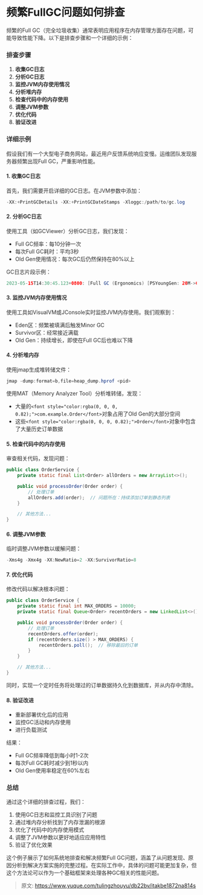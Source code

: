 # 频繁FullGC问题如何排查

<font style="color:rgba(0, 0, 0, 0.82);">频繁的Full GC（完全垃圾收集）通常表明应用程序在内存管理方面存在问题，可能导致性能下降。以下是排查步骤和一个详细的示例：</font>

### <font style="color:rgba(0, 0, 0, 0.82);">排查步骤</font>
1. **<font style="color:rgba(0, 0, 0, 0.82);">收集GC日志</font>**
2. **<font style="color:rgba(0, 0, 0, 0.82);">分析GC日志</font>**
3. **<font style="color:rgba(0, 0, 0, 0.82);">监控JVM内存使用情况</font>**
4. **<font style="color:rgba(0, 0, 0, 0.82);">分析堆内存</font>**
5. **<font style="color:rgba(0, 0, 0, 0.82);">检查代码中的内存使用</font>**
6. **<font style="color:rgba(0, 0, 0, 0.82);">调整JVM参数</font>**
7. **<font style="color:rgba(0, 0, 0, 0.82);">优化代码</font>**
8. **<font style="color:rgba(0, 0, 0, 0.82);">验证改进</font>**

### <font style="color:rgba(0, 0, 0, 0.82);">详细示例</font>
<font style="color:rgba(0, 0, 0, 0.82);">假设我们有一个大型电子商务网站，最近用户反馈系统响应变慢。运维团队发现服务器频繁出现Full GC，严重影响性能。</font>

#### <font style="color:rgba(0, 0, 0, 0.82);">1. 收集GC日志</font>
<font style="color:rgba(0, 0, 0, 0.82);">首先，我们需要开启详细的GC日志。在JVM参数中添加：</font>

```java
-XX:+PrintGCDetails -XX:+PrintGCDateStamps -Xloggc:/path/to/gc.log
```

#### <font style="color:rgba(0, 0, 0, 0.82);">2. 分析GC日志</font>
<font style="color:rgba(0, 0, 0, 0.82);">使用工具（如GCViewer）分析GC日志，我们发现：</font>

+ <font style="color:rgba(0, 0, 0, 0.82);">Full GC频率：每10分钟一次</font>
+ <font style="color:rgba(0, 0, 0, 0.82);">每次Full GC耗时：平均3秒</font>
+ <font style="color:rgba(0, 0, 0, 0.82);">Old Gen使用情况：每次GC后仍然保持在80%以上</font>

<font style="color:rgba(0, 0, 0, 0.82);">GC日志片段示例：</font>

```java
2023-05-15T14:30:45.123+0800: [Full GC (Ergonomics) [PSYoungGen: 20M->0M(60M)] [ParOldGen: 180M->175M(200M)] 200M->175M(260M), [Metaspace: 30M->30M(1024M)], 3.2345678 secs] [Times: user=10.23 sys=0.25, real=3.23 secs]
```

#### <font style="color:rgba(0, 0, 0, 0.82);">3. 监控JVM内存使用情况</font>
<font style="color:rgba(0, 0, 0, 0.82);">使用工具如VisualVM或JConsole实时监控JVM内存使用。我们观察到：</font>

+ <font style="color:rgba(0, 0, 0, 0.82);">Eden区：频繁被填满后触发Minor GC</font>
+ <font style="color:rgba(0, 0, 0, 0.82);">Survivor区：经常接近满载</font>
+ <font style="color:rgba(0, 0, 0, 0.82);">Old Gen：持续增长，即使在Full GC后也难以下降</font>

#### <font style="color:rgba(0, 0, 0, 0.82);">4. 分析堆内存</font>
<font style="color:rgba(0, 0, 0, 0.82);">使用jmap生成堆转储文件：</font>

```java
jmap -dump:format=b,file=heap_dump.hprof <pid>
```

<font style="color:rgba(0, 0, 0, 0.82);">使用MAT（Memory Analyzer Tool）分析堆转储，发现：</font>

+ <font style="color:rgba(0, 0, 0, 0.82);">大量的</font>`<font style="color:rgba(0, 0, 0, 0.82);">com.example.Order</font>`<font style="color:rgba(0, 0, 0, 0.82);">对象占用了Old Gen的大部分空间</font>
+ <font style="color:rgba(0, 0, 0, 0.82);">这些</font>`<font style="color:rgba(0, 0, 0, 0.82);">Order</font>`<font style="color:rgba(0, 0, 0, 0.82);">对象中包含了大量历史订单数据</font>

#### <font style="color:rgba(0, 0, 0, 0.82);">5. 检查代码中的内存使用</font>
<font style="color:rgba(0, 0, 0, 0.82);">审查相关代码，发现问题：</font>

```java
public class OrderService {  
    private static final List<Order> allOrders = new ArrayList<>();  

    public void processOrder(Order order) {  
        // 处理订单  
        allOrders.add(order);  // 问题所在：持续添加订单到静态列表  
    }  

    // 其他方法...  
}
```

#### <font style="color:rgba(0, 0, 0, 0.82);">6. 调整JVM参数</font>
<font style="color:rgba(0, 0, 0, 0.82);">临时调整JVM参数以缓解问题：</font>

```java
-Xms4g -Xmx4g -XX:NewRatio=2 -XX:SurvivorRatio=8
```

#### <font style="color:rgba(0, 0, 0, 0.82);">7. 优化代码</font>
<font style="color:rgba(0, 0, 0, 0.82);">修改代码以解决根本问题：</font>

```java
public class OrderService {  
    private static final int MAX_ORDERS = 10000;  
    private static final Queue<Order> recentOrders = new LinkedList<>();  

    public void processOrder(Order order) {  
        // 处理订单  
        recentOrders.offer(order);  
        if (recentOrders.size() > MAX_ORDERS) {  
            recentOrders.poll();  // 移除最旧的订单  
        }  
    }  

    // 其他方法...  
}
```

<font style="color:rgba(0, 0, 0, 0.82);">同时，实现一个定时任务将处理过的订单数据持久化到数据库，并从内存中清除。</font>

#### <font style="color:rgba(0, 0, 0, 0.82);">8. 验证改进</font>
+ <font style="color:rgba(0, 0, 0, 0.82);">重新部署优化后的应用</font>
+ <font style="color:rgba(0, 0, 0, 0.82);">监控GC活动和内存使用</font>
+ <font style="color:rgba(0, 0, 0, 0.82);">进行负载测试</font>

<font style="color:rgba(0, 0, 0, 0.82);">结果：</font>

+ <font style="color:rgba(0, 0, 0, 0.82);">Full GC频率降低到每小时1-2次</font>
+ <font style="color:rgba(0, 0, 0, 0.82);">每次Full GC耗时减少到1秒以内</font>
+ <font style="color:rgba(0, 0, 0, 0.82);">Old Gen使用率稳定在60%左右</font>

### <font style="color:rgba(0, 0, 0, 0.82);">总结</font>
<font style="color:rgba(0, 0, 0, 0.82);">通过这个详细的排查过程，我们：</font>

1. <font style="color:rgba(0, 0, 0, 0.82);">使用GC日志和监控工具识别了问题</font>
2. <font style="color:rgba(0, 0, 0, 0.82);">通过堆内存分析找到了内存泄漏的根源</font>
3. <font style="color:rgba(0, 0, 0, 0.82);">优化了代码中的内存使用模式</font>
4. <font style="color:rgba(0, 0, 0, 0.82);">调整了JVM参数以更好地适应应用特性</font>
5. <font style="color:rgba(0, 0, 0, 0.82);">验证了优化效果</font>

<font style="color:rgba(0, 0, 0, 0.82);">这个例子展示了如何系统地排查和解决频繁Full GC问题，涵盖了从问题发现、原因分析到解决方案实施的完整过程。在实际工作中，具体的问题可能更加复杂，但这个方法论可以作为一个基础框架来处理各种GC相关的性能问题。</font>



> 原文: <https://www.yuque.com/tulingzhouyu/db22bv/itakbe1872na814s>
